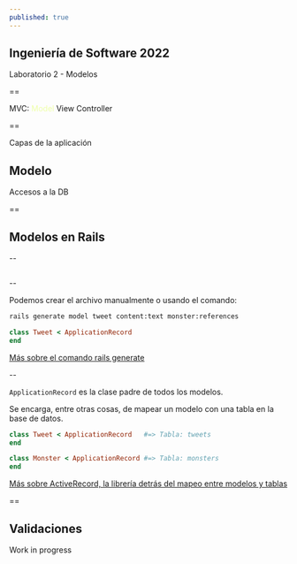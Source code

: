 ```yaml
---
published: true
---
```


## Ingeniería de Software 2022
Laboratorio 2 - Modelos

==

MVC: <span style="color: #efa">Model</span> View Controller

==

Capas de la aplicación

## Modelo
Accesos a la DB

==

## Modelos en Rails

--

<!-- Add image to models-folder.png from assets folder -->
<img data-src="../assets/modelos-folder.png" class="r-stretch">

--

Podemos crear el archivo manualmente o usando el comando:

```bash
rails generate model tweet content:text monster:references
```

```ruby
class Tweet < ApplicationRecord
end
```

[Más sobre el comando rails generate](https://guides.rubyonrails.org/command_line.html#bin-rails-generate)

--

`ApplicationRecord` es la clase padre de todos los modelos.

Se encarga, entre otras cosas, de mapear un modelo con una tabla en la base de datos.

```ruby
class Tweet < ApplicationRecord   #=> Tabla: tweets
end

class Monster < ApplicationRecord #=> Tabla: monsters
end
```

[Más sobre ActiveRecord, la librería detrás del mapeo entre modelos y tablas](https://guides.rubyonrails.org/active_record_basics.html)

==

## Validaciones

Work in progress
